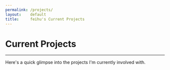 ```yaml
---
permalink: /projects/
layout:    default
title:     feihu's Current Projects
---
```


# Current Projects
------------------

Here's a quick glimpse into the projects I'm currently involved with.

